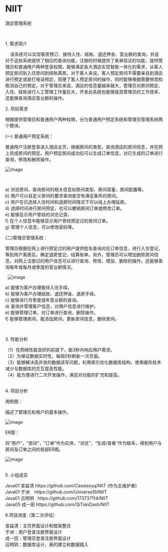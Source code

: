 # NIIT
酒店管理系统

<br>
<p>1. 需求简介</p>
<p>&nbsp; &nbsp; 该系统可以实现客房预订、接待入住、结账、退还押金、营业额的查询，并且对于这些系统提供了相应的查询功能，注册的时候提供了表单验证的功能，提供管理员和普通用户两种登录权限。能够满足各大酒店实现智能一体化的需求，从客人预定房间到入住房间到结账离房。对于客人来说，客人预定房间不需要亲自到酒店进行预定或是打电话预定，简便了客人预定房间的操作，同时能够根据需要修改和取消自己的预定。对于管理员来说，酒店的信息量越来越大，管理员对房间预定、入住、结账进行人工管理工作量巨大，开发此系统也能够提高管理员的工作效率，还能够查询酒店营业额的操作。
</p>

<p>2.  项目需求</p>
<p>根据提供管理员和普通用户两种权限，分为普通用户预定系统和管理员管理系统两个模块。
</p>
<p>(一)	普通用户预定系统：</p>
<p>普通用户注册登录进入酒店主页，根据房间的类型，查询酒店的房间信息，并在网上完成房间的预定。用户预定房间成功后可以生成订单信息，对已生成的订单进行查询，修改和删除操作。
</p>

 ![image](https://github.com/Cassiexyq/NIIT/blob/master/image/1.png)
 
 </br>
<p>a)  浏览房间，查询房间的相关信息如房间类型、房间容量、房间配置等。</br>
b)	用户可以自定义房间的要求查询是否有满足条件的房间。</br>
c)	用户在已选择入住时间和退房时间情况下可以线上办理延房。</br>
d)	选择时间进行房间预定，也可以撤销房间订单或修改订单。</br>
e)	能够显示用户曾经的浏览记录。</br>
f)	在个人信息中能够显示用户曾经预定过的房间订单。</br>
g)	管理个人信息，可以修改密码等。
</br></p>
<p>(二)管理员管理系统：</p>
<p>管理员根据在网上进行预定过的用户提供姓名查询对应订单信息，进行入住登记，等到用户离房后，确定退房登记，结算账单。另外，管理员可以增加删除房间信息，对网上注册过的用户信息可以进行查询、修改、增加、删除的操作，还能够查询每年或每月或季度的营业额情况。
</p>

   ![image](https://github.com/Cassiexyq/NIIT/blob/master/image/2.png)
 
<p>a)   能够为客户办理接待入住手续。<br/>
b)	能够为客户办理结账、退还押金、退房手续。<br/>
c)	能够进行月季度或年营业额的查询。<br/>
d)	查询并管理客户信息，对用户信息进行维护。<br/>
e)	能够管理订单，对订单进行查询，删除操作。<br/>
f)	能够管理房间，能添加房间，更新房间信息，删除房间。</br>
</p></br>
<p>3.  性能分析</p>
（1）在网络性能良好的前提下，能3秒内响应用户需求。<br/>
（2）为保证数据实时性，每隔5秒刷新一次页面。<br/>
（3）能够解决高并发的数据读写问题，利用索引优化数据库结构，使用缓存技术减少与数据库的交互提高性能。</br>
（4）能方便进行二次开发操作，满足对功能的扩充和提高。</br>
<p></br>4.    项目分析</p>
<p>用例图：</p>
  <p>描述了管理员和用户的基本操作。</p>
  
  ![image](https://github.com/Cassiexyq/NIIT/blob/master/image/3.png)
  
  </p><p>ER图：
</p><p>  将“用户”，“房间”，“订单”作为实体，“浏览”，“生成/查看”作为联系，得到用户与房间及订单之间的局部ER图。
</p>

 ![image](https://github.com/Cassiexyq/NIIT/blob/master/image/4.png)
 
<p></br> 5.    小组成员</p>
Java01 宣益清   https://github.com/Cassiexyq/NIIT   (作为主维护者)</br>
Java01 于洲    https://github.com/Universe19/NIIT </br>
Java01 吕明玥   https://github.com/173737114/NIIT  </br>
Java05 成一田 https://github.com/QiTianDash/NIIT </br>

<p>
6.项目进度（第二次评估）</p>
 <p>
宣益清：主页界面设计和框架整合</br>
于洲：用户登录注册界面设计</br>
成一田：管理员登录注册界面设计</br>
吕明玥：数据库设计，表的建立和数据插入</br>
</p>
